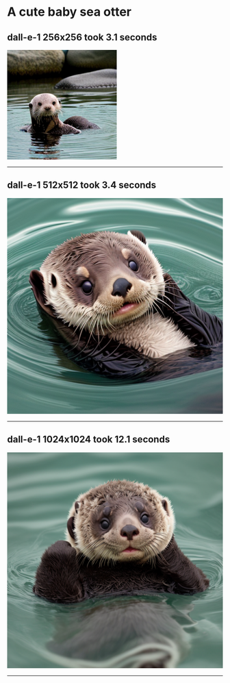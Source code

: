# A cute baby sea otter
## dall-e-1 256x256 took 3.1 seconds
![A cute baby sea otter](test_image_dall-e-1_256x256.png)


--------------------------------------------------


## dall-e-1 512x512 took 3.4 seconds
![A cute baby sea otter](test_image_dall-e-1_512x512.png)


--------------------------------------------------


## dall-e-1 1024x1024 took 12.1 seconds
![A cute baby sea otter](test_image_dall-e-1_1024x1024.png)


--------------------------------------------------


